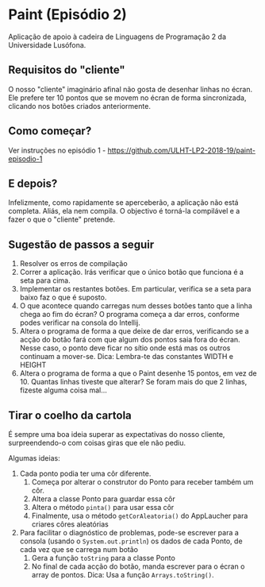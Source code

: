 # Paint (Episódio 2)

Aplicação de apoio à cadeira de Linguagens de Programação 2 da Universidade Lusófona.

## Requisitos do "cliente"

O nosso "cliente" imaginário afinal não gosta de desenhar linhas no écran. 
Ele prefere ter 10 pontos que se movem no écran de forma sincronizada, clicando nos botões criados anteriormente.

## Como começar?

Ver instruções no episódio 1 - https://github.com/ULHT-LP2-2018-19/paint-episodio-1

## E depois?

Infelizmente, como rapidamente se aperceberão, a aplicação não está completa. 
Aliás, ela nem compila. 
O objectivo é torná-la compilável e a fazer o que o "cliente" pretende.

## Sugestão de passos a seguir

1. Resolver os erros de compilação
1. Correr a aplicação. Irás verificar que o único botão que funciona é a seta para cima.
1. Implementar os restantes botões. Em particular, verifica se a seta para baixo faz o que é suposto.
1. O que acontece quando carregas num desses botões tanto que a linha chega ao fim do écran? 
O programa começa a dar erros, conforme podes verificar na consola do Intellij.
1. Altera o programa de forma a que deixe de dar erros, verificando se a acção do botão fará com que 
algum dos pontos saia fora do écran. Nesse caso, o ponto deve ficar no sítio onde está mas os outros continuam a mover-se.
Dica: Lembra-te das constantes WIDTH e HEIGHT
1. Altera o programa de forma a que o Paint desenhe 15 pontos, em vez de 10. Quantas linhas tiveste que alterar? 
Se foram mais do que 2 linhas, fizeste alguma coisa mal...

## Tirar o coelho da cartola

É sempre uma boa ideia superar as expectativas do nosso cliente, surpreendendo-o com coisas giras que ele não pediu.

Algumas ideias:

1. Cada ponto podia ter uma côr diferente. 
    1. Começa por alterar o construtor do Ponto para receber também um côr.
    1. Altera a classe Ponto para guardar essa côr
    1. Altera o método `pinta()` para usar essa côr
    1. Finalmente, usa o método `getCorAleatoria()` do AppLaucher para criares côres aleatórias 
1. Para facilitar o diagnóstico de problemas, pode-se escrever para a consola (usando o `System.out.println`) os dados
de cada Ponto, de cada vez que se carrega num botão
    1. Gera a função `toString` para a classe Ponto
    1. No final de cada acção do botão, manda escrever para o écran o array de pontos. Dica: Usa a função `Arrays.toString()`.
